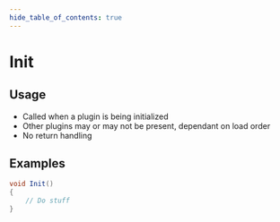 ```yaml
---
hide_table_of_contents: true
---
```


# Init

## Usage

* Called when a plugin is being initialized
* Other plugins may or may not be present, dependant on load order
* No return handling

## Examples

```csharp
void Init()
{
    // Do stuff
}
```
